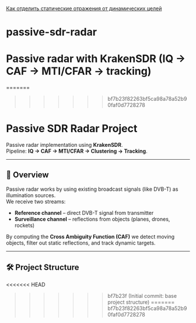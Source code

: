 <a href="https://totoha.com/passive_radar/index.html" >Как отделить статические отражения от динамических целей</a>
# passive-sdr-radar
Passive radar with KrakenSDR (IQ → CAF → MTI/CFAR → tracking)
=======
=======
>>>>>>> bf7b23f82263bf5ca98a78a52b90faf0d7728278
# Passive SDR Radar Project

Passive radar implementation using **KrakenSDR**.  
Pipeline: **IQ → CAF → MTI/CFAR → Clustering → Tracking**.

---

## 🚀 Overview
Passive radar works by using existing broadcast signals (like DVB-T) as illumination sources.  
We receive two streams:
- **Reference channel** – direct DVB-T signal from transmitter
- **Surveillance channel** – reflections from objects (planes, drones, rockets)

By computing the **Cross Ambiguity Function (CAF)** we detect moving objects, filter out static reflections, and track dynamic targets.

---

## 🛠️ Project Structure
<<<<<<< HEAD
>>>>>>> bf7b23f (Initial commit: base project structure)
=======
>>>>>>> bf7b23f82263bf5ca98a78a52b90faf0d7728278
